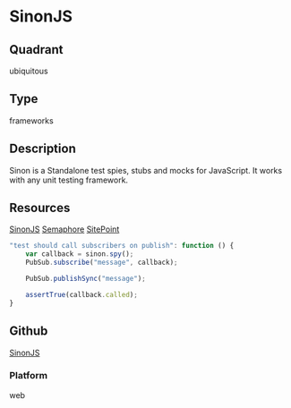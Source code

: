 # SinonJS

## Quadrant
ubiquitous

## Type
frameworks

## Description
Sinon is a Standalone test spies, stubs and mocks for JavaScript. It works with any unit testing framework.

## Resources
[SinonJS](http://sinonjs.org/)
[Semaphore](https://semaphoreci.com/community/tutorials/best-practices-for-spies-stubs-and-mocks-in-sinon-js)
[SitePoint](https://www.sitepoint.com/sinon-tutorial-javascript-testing-mocks-spies-stubs/)

``` js
"test should call subscribers on publish": function () {
    var callback = sinon.spy();
    PubSub.subscribe("message", callback);

    PubSub.publishSync("message");

    assertTrue(callback.called);
}
```

## Github
[SinonJS](https://github.com/sinonjs/sinon)

### Platform
web